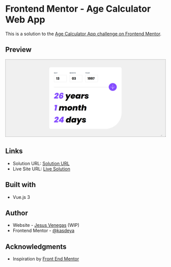 # Frontend Mentor - Age Calculator Web App

This is a solution to the [Age Calculator App challenge on Frontend Mentor](https://www.frontendmentor.io/challenges/age-calculator-app-dF9DFFpj-Q).

## Preview

![screenshot](./public/screenshot.png)

## Links

- Solution URL: [Solution URL](https://www.frontendmentor.io/solutions/vue-solution-3F9GHMnfSU)
- Live Site URL: [Live Solution](https://age-calc-front-end-mentor.vercel.app/)

## Built with

- Vue.js 3

## Author

- Website - [Jesus Venegas](https://www.jesusvenegas.com) (WIP)
- Frontend Mentor - [@kasdeya](https://www.frontendmentor.io/profile/kasdeya)

## Acknowledgments

- Inspiration by [Front End Mentor](https://www.frontendmentor.io/)

